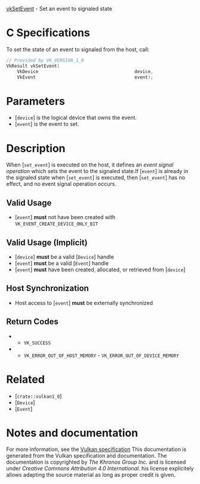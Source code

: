 [vkSetEvent](https://www.khronos.org/registry/vulkan/specs/1.3-extensions/man/html/vkSetEvent.html) - Set an event to signaled state

# C Specifications
To set the state of an event to signaled from the host, call:
```c
// Provided by VK_VERSION_1_0
VkResult vkSetEvent(
    VkDevice                                    device,
    VkEvent                                     event);
```

# Parameters
- [`device`] is the logical device that owns the event.
- [`event`] is the event to set.

# Description
When [`set_event`] is executed on the host, it defines an *event signal
operation* which sets the event to the signaled state.If [`event`] is already in the signaled state when [`set_event`] is
executed, then [`set_event`] has no effect, and no event signal operation
occurs.
## Valid Usage
-  [`event`] **must**  not have been created with `VK_EVENT_CREATE_DEVICE_ONLY_BIT`

## Valid Usage (Implicit)
-  [`device`] **must**  be a valid [`Device`] handle
-  [`event`] **must**  be a valid [`Event`] handle
-  [`event`] **must**  have been created, allocated, or retrieved from [`device`]

## Host Synchronization
- Host access to [`event`] **must**  be externally synchronized

## Return Codes
*   - `VK_SUCCESS` 
*   - `VK_ERROR_OUT_OF_HOST_MEMORY`  - `VK_ERROR_OUT_OF_DEVICE_MEMORY`

# Related
- [`crate::vulkan1_0`]
- [`Device`]
- [`Event`]

# Notes and documentation
For more information, see the [Vulkan specification](https://www.khronos.org/registry/vulkan/specs/1.3-extensions/html/vkspec.html)
This documentation is generated from the Vulkan specification and documentation.
The documentation is copyrighted by *The Khronos Group Inc.* and is licensed under *Creative Commons Attribution 4.0 International*.
his license explicitely allows adapting the source material as long as proper credit is given.
        
